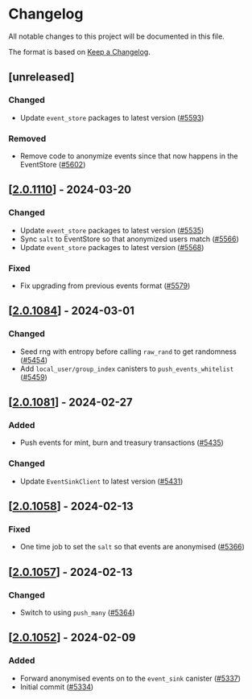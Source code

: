 # Changelog
All notable changes to this project will be documented in this file.

The format is based on [Keep a Changelog](https://keepachangelog.com/en/1.0.0/).

## [unreleased]

### Changed

- Update `event_store` packages to latest version ([#5593](https://github.com/open-chat-labs/open-chat/pull/5593))

### Removed

- Remove code to anonymize events since that now happens in the EventStore ([#5602](https://github.com/open-chat-labs/open-chat/pull/5602))

## [[2.0.1110](https://github.com/open-chat-labs/open-chat/releases/tag/v2.0.1110-event_relay)] - 2024-03-20

### Changed

- Update `event_store` packages to latest version ([#5535](https://github.com/open-chat-labs/open-chat/pull/5535))
- Sync `salt` to EventStore so that anonymized users match ([#5566](https://github.com/open-chat-labs/open-chat/pull/5566))
- Update `event_store` packages to latest version ([#5568](https://github.com/open-chat-labs/open-chat/pull/5568))

### Fixed

- Fix upgrading from previous events format ([#5579](https://github.com/open-chat-labs/open-chat/pull/5579))

## [[2.0.1084](https://github.com/open-chat-labs/open-chat/releases/tag/v2.0.1084-event_relay)] - 2024-03-01

### Changed

- Seed rng with entropy before calling `raw_rand` to get randomness ([#5454](https://github.com/open-chat-labs/open-chat/pull/5454))
- Add `local_user/group_index` canisters to `push_events_whitelist` ([#5459](https://github.com/open-chat-labs/open-chat/pull/5459))

## [[2.0.1081](https://github.com/open-chat-labs/open-chat/releases/tag/v2.0.1081-event_relay)] - 2024-02-27

### Added

- Push events for mint, burn and treasury transactions ([#5435](https://github.com/open-chat-labs/open-chat/pull/5435))

### Changed

- Update `EventSinkClient` to latest version ([#5431](https://github.com/open-chat-labs/open-chat/pull/5431))

## [[2.0.1058](https://github.com/open-chat-labs/open-chat/releases/tag/v2.0.1058-event_relay)] - 2024-02-13

### Fixed

- One time job to set the `salt` so that events are anonymised ([#5366](https://github.com/open-chat-labs/open-chat/pull/5366))

## [[2.0.1057](https://github.com/open-chat-labs/open-chat/releases/tag/v2.0.1057-event_relay)] - 2024-02-13

### Changed

- Switch to using `push_many` ([#5364](https://github.com/open-chat-labs/open-chat/pull/5364))

## [[2.0.1052](https://github.com/open-chat-labs/open-chat/releases/tag/v2.0.1052-event_relay)] - 2024-02-09

### Added

- Forward anonymised events on to the `event_sink` canister ([#5337](https://github.com/open-chat-labs/open-chat/pull/5337))
- Initial commit ([#5334](https://github.com/open-chat-labs/open-chat/pull/5334))
